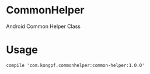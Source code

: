 # CommonHelper

Android Common Helper Class

# Usage
```
compile 'com.kongpf.commonhelper:common-helper:1.0.0'
```
